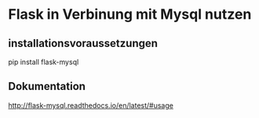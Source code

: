 # Flask in Verbinung mit Mysql nutzen

## installationsvoraussetzungen

pip install flask-mysql

## Dokumentation
http://flask-mysql.readthedocs.io/en/latest/#usage
